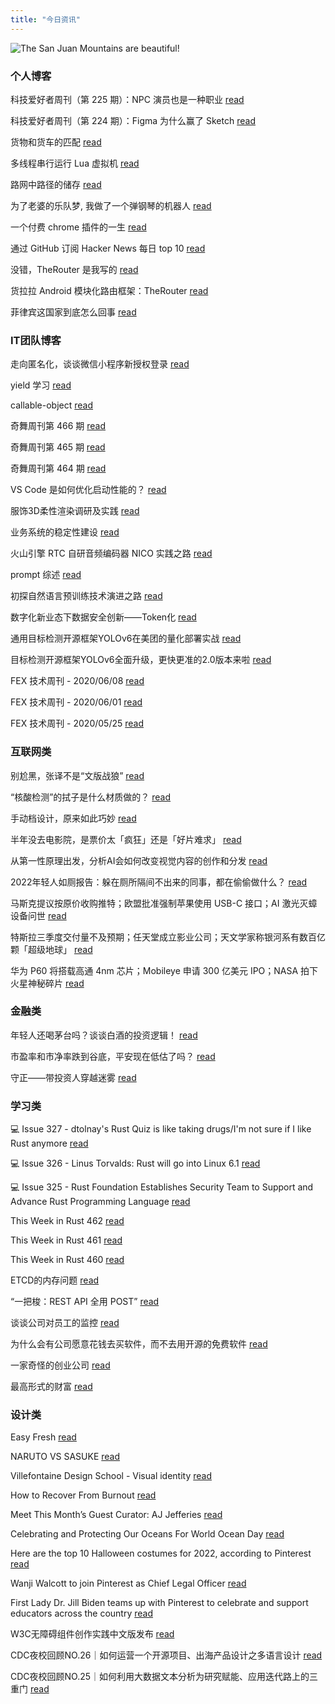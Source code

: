 ```yaml
---
title: "今日资讯"
---
```


![The San Juan Mountains are beautiful!](https://cn.bing.com/th?id=OHR.FlamingoTeacher_EN-US8819896781_UHD.jpg "San Juan Mountains")

### 个人博客

   科技爱好者周刊（第 225 期）：NPC 演员也是一种职业 [read](http://www.ruanyifeng.com/blog/2022/09/weekly-issue-225.html)

   科技爱好者周刊（第 224 期）：Figma 为什么赢了 Sketch [read](http://www.ruanyifeng.com/blog/2022/09/weekly-issue-224.html)

   货物和货车的匹配 [read](https://blog.codingnow.com/2022/09/cargo_matching.html)

   多线程串行运行 Lua 虚拟机 [read](https://blog.codingnow.com/2022/09/multithread_lua_vm.html)

   路网中路径的储存 [read](https://blog.codingnow.com/2022/09/routemap.html)

   为了老婆的乐队梦, 我做了一个弹钢琴的机器人 [read](https://blog.t9t.io/modsoul-2022-07-29/)

   一个付费 chrome 插件的一生 [read](https://blog.t9t.io/star-history-2021-01-21/)

   通过 GitHub 订阅 Hacker News 每日 top 10 [read](https://blog.t9t.io/headllines-2020-09-03/)

   没错，TheRouter 是我写的 [read](https://www.kymjs.com/code/2022/09/05/01)

   货拉拉 Android 模块化路由框架：TheRouter [read](https://www.kymjs.com/code/2022/09/04/01)

   菲律宾这国家到底怎么回事 [read](https://www.kymjs.com/history/2022/05/11/01)

### IT团队博客

   走向匿名化，谈谈微信小程序新授权登录 [read](http://www.alloyteam.com/2021/04/15431/)

   yield 学习 [read](http://www.alloyteam.com/2021/03/15427/)

   callable-object [read](http://www.alloyteam.com/2021/03/callable-object/)

   奇舞周刊第 466 期 [read](https://weekly.75.team/issue466.html)

   奇舞周刊第 465 期 [read](https://weekly.75.team/issue465.html)

   奇舞周刊第 464 期 [read](https://weekly.75.team/issue464.html)

   VS Code 是如何优化启动性能的？ [read](https://fed.taobao.org/blog/taofed/do71ct/wpsf10)

   服饰3D柔性渲染调研及实践 [read](https://fed.taobao.org/blog/taofed/do71ct/fufsgh)

   业务系统的稳定性建设 [read](https://fed.taobao.org/blog/taofed/do71ct/fc3cy0)

   火山引擎 RTC 自研音频编码器 NICO 实践之路 [read](https://blog.csdn.net/ByteDanceTech/article/details/127130937)

   prompt 综述 [read](https://blog.csdn.net/ByteDanceTech/article/details/127099625)

   初探自然语言预训练技术演进之路 [read](https://blog.csdn.net/ByteDanceTech/article/details/127081484)

   数字化新业态下数据安全创新——Token化 [read](https://tech.meituan.com/2022/09/22/token-pii.html)

   通用目标检测开源框架YOLOv6在美团的量化部署实战 [read](https://tech.meituan.com/2022/09/22/yolov6-quantization-in-meituan.html)

   目标检测开源框架YOLOv6全面升级，更快更准的2.0版本来啦 [read](https://tech.meituan.com/2022/09/15/yolov6-2.0.html)

   FEX 技术周刊 - 2020/06/08 [read](http://fex.baidu.com/blog/2020/06/fex-weekly-08//)

   FEX 技术周刊 - 2020/06/01 [read](http://fex.baidu.com/blog/2020/06/fex-weekly-01//)

   FEX 技术周刊 - 2020/05/25 [read](http://fex.baidu.com/blog/2020/05/fex-weekly-25//)

### 互联网类

   别尬黑，张译不是“文版战狼” [read](http://www.huxiu.com/article/678268.html?f=wangzhan)

   “核酸检测”的拭子是什么材质做的？ [read](http://www.huxiu.com/article/678335.html?f=wangzhan)

   手动档设计，原来如此巧妙 [read](http://www.huxiu.com/article/678120.html?f=wangzhan)

   半年没去电影院，是票价太「疯狂」还是「好片难求」 [read](https://36kr.com/p/1937287369984649)

   从第一性原理出发，分析AI会如何改变视觉内容的创作和分发 [read](https://36kr.com/p/1943272175815297)

   2022年轻人如厕报告：躲在厕所隔间不出来的同事，都在偷偷做什么？ [read](https://36kr.com/p/1936001379207552)

   马斯克提议按原价收购推特；欧盟批准强制苹果使用 USB-C 接口；AI 激光灭蟑设备问世 [read](http://www.geekpark.net/news/309246)

   特斯拉三季度交付量不及预期；任天堂成立影业公司；天文学家称银河系有数百亿颗「超级地球」 [read](http://www.geekpark.net/news/309245)

   华为 P60 将搭载高通 4nm 芯片；Mobileye 申请 300 亿美元 IPO；NASA 拍下火星神秘碎片 [read](http://www.geekpark.net/news/309243)

### 金融类

   年轻人还喝茅台吗？谈谈白酒的投资逻辑！ [read](http://xueqiu.com/5442649818/232134995)

   市盈率和市净率跌到谷底，平安现在低估了吗？ [read](http://xueqiu.com/6217594843/232098688)

   守正——带投资人穿越迷雾 [read](http://xueqiu.com/1965894836/232070300)

### 学习类

   💻 Issue 327 - dtolnay's Rust Quiz is like taking drugs/I'm not sure if I like Rust anymore [read](https://rust.libhunt.com/newsletter/327)

   💻 Issue 326 - Linus Torvalds: Rust will go into Linux 6.1 [read](https://rust.libhunt.com/newsletter/326)

   💻 Issue 325 - Rust Foundation Establishes Security Team to Support and Advance Rust Programming Language [read](https://rust.libhunt.com/newsletter/325)

   This Week in Rust 462 [read](https://this-week-in-rust.org/blog/2022/09/28/this-week-in-rust-462/)

   This Week in Rust 461 [read](https://this-week-in-rust.org/blog/2022/09/21/this-week-in-rust-461/)

   This Week in Rust 460 [read](https://this-week-in-rust.org/blog/2022/09/14/this-week-in-rust-460/)

   ETCD的内存问题 [read](https://coolshell.cn/articles/22242.html)

   “一把梭：REST API 全用 POST” [read](https://coolshell.cn/articles/22173.html)

   谈谈公司对员工的监控 [read](https://coolshell.cn/articles/22157.html)

   为什么会有公司愿意花钱去买软件，而不去用开源的免费软件 [read](https://wanqu.co/p/7581?s=rss)

   一家奇怪的创业公司 [read](https://wanqu.co/p/7580?s=rss)

   最高形式的财富 [read](https://wanqu.co/p/7579?s=rss)

### 设计类

   Easy Fresh [read](https://www.behance.net/gallery/154096197/Easy-Fresh)

   NARUTO VS SASUKE [read](https://www.behance.net/gallery/154029503/NARUTO-VS-SASUKE)

   Villefontaine Design School - Visual identity [read](https://www.behance.net/gallery/152949835/Villefontaine-Design-School-Visual-identity)

   How to Recover From Burnout [read](https://medium.com/behance-blog/how-to-recover-from-burnout-d9d783a09c68?source=rss-f5272b7f3182------2)

   Meet This Month’s Guest Curator: AJ Jefferies [read](https://medium.com/behance-blog/meet-this-months-guest-curator-aj-jeffries-df95220b780f?source=rss-f5272b7f3182------2)

   Celebrating and Protecting Our Oceans For World Ocean Day [read](https://medium.com/behance-blog/celebrating-and-protecting-our-oceans-for-world-ocean-day-2c24a64c913e?source=rss-f5272b7f3182------2)

   Here are the top 10 Halloween costumes for 2022, according to Pinterest [read](https://newsroom.pinterest.com/en/post/here-are-the-top-10-halloween-costumes-for-2022-according-to-pinterest)

   Wanji Walcott to join Pinterest as Chief Legal Officer [read](https://newsroom.pinterest.com/en/post/wanji-walcott-to-join-pinterest-as-chief-legal-officer)

   First Lady Dr. Jill Biden teams up with Pinterest to celebrate and support educators across the country [read](https://newsroom.pinterest.com/en/post/first-lady-dr-jill-biden-teams-up-with-pinterest-to-celebrate-and-support-educators-across-the)

   W3C无障碍组件创作实践中文版发布 [read](https://cdc.tencent.com/2022/08/12/w3c%e6%97%a0%e9%9a%9c%e7%a2%8d%e7%bb%84%e4%bb%b6%e5%88%9b%e4%bd%9c%e5%ae%9e%e8%b7%b5%e4%b8%ad%e6%96%87%e7%89%88%e5%8f%91%e5%b8%83/)

   CDC夜校回顾NO.26｜如何运营一个开源项目、出海产品设计之多语言设计 [read](https://cdc.tencent.com/2022/07/19/cdc%e5%a4%9c%e6%a0%a1%e5%9b%9e%e9%a1%beno-26%ef%bd%9c%e5%a6%82%e4%bd%95%e8%bf%90%e8%90%a5%e4%b8%80%e4%b8%aa%e5%bc%80%e6%ba%90%e9%a1%b9%e7%9b%ae%e3%80%81%e5%87%ba%e6%b5%b7%e4%ba%a7%e5%93%81%e8%ae%be/)

   CDC夜校回顾NO.25｜如何利用大数据文本分析为研究赋能、应用迭代路上的三重门 [read](https://cdc.tencent.com/2022/06/08/cdc%e5%a4%9c%e6%a0%a1%e5%9b%9e%e9%a1%beno-25%ef%bd%9c%e5%a6%82%e4%bd%95%e5%88%a9%e7%94%a8%e5%a4%a7%e6%95%b0%e6%8d%ae%e6%96%87%e6%9c%ac%e5%88%86%e6%9e%90%e4%b8%ba%e7%a0%94%e7%a9%b6%e8%b5%8b%e8%83%bd-2/)

